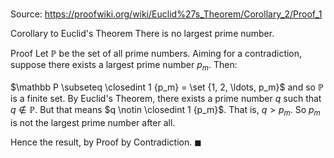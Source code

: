 # 

Source: https://proofwiki.org/wiki/Euclid%27s_Theorem/Corollary_2/Proof_1

Corollary to Euclid's Theorem
There is no largest prime number.


Proof
Let $\mathbb P$ be the set of all prime numbers.
Aiming for a contradiction, suppose there exists a largest prime number $p_m$.
Then:

$\mathbb P \subseteq \closedint 1 {p_m} = \set {1, 2, \ldots, p_m}$
and so $\mathbb P$ is a finite set.
By Euclid's Theorem, there exists a prime number $q$ such that $q \notin \mathbb P$.
But that means $q \notin \closedint 1 {p_m}$.
That is, $q > p_m$.
So $p_m$ is not the largest prime number after all.

Hence the result, by Proof by Contradiction.
$\blacksquare$





